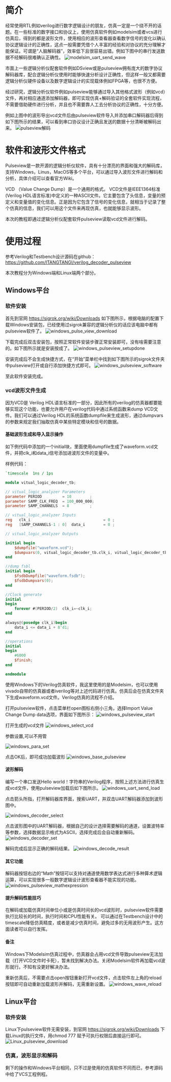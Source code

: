 # 简介
经常使用RTL例如verilog进行数字逻辑设计的朋友，仿真一定是一个绕不开的话题。在一些标准的数字接口和协议上，使用仿真软件例如modelsim或者vcs进行仿真后，得到的都是波形文件，使用相应的波形查看器查看数字信号的变化以确认协议逻辑设计的正确性，这点一般需要凭借个人丰富的经验和对协议的充分理解才能保证。可谓是“人脑解码器”，效率低下且很容易出错。例如下图中的串行发送数据不经解码很难确认正确性。
![modelsim_uart_send_wave](./pictures/modelsim_uart_send_wave.png)

市面上一些逻辑分析仪配套软件例如DSview或是pulseview拥有庞大的数字协议解码器库，配合逻辑分析仪使用时能够快速分析设计正确性，但这样一般又都需要逻辑分析仪硬件设备以及数字逻辑设计的实现载体例如FPGA等，也很不方便。

经过研究，逻辑分析仪软件例如pulseview能够通过导入其他格式波形（例如vcd）文件，再对相应通道添加解码器，即可实现仿真+解码验证的全套软件实现流程，不需要借助硬件进行分析，并且也不需要靠人工去分析协议的正确性，十分方便。

例如上图中的波形导出vcd文件后由pulseview软件导入并添加串口解码器后得到如下图所示的结果，可以看到串口协议设计正确且发送的数据十分清晰被解码出来。
![pulseview解码](./pictures/uart_send_decode.png)

# 软件和波形文件格式
Pulseview是一款开源的逻辑分析仪软件，具有十分漂亮的界面和强大的解码库，支持Windows，Linus，MacOS等多个平台，可以通过导入波形文件进行解码和分析，具体介绍可以查看官方Wiki。

VCD （Value Change Dump）是一个通用的格式。 VCD文件是IEEE1364标准(Verilog HDL语言标准)中定义的一种ASCII文件。它主要包含了头信息，变量的预定义和变量值的变化信息。正是因为它包含了信号的变化信息，就相当于记录了整个仿真的信息，我们可以用这个文件来再现仿真，也就能够显示波形。

本次的教程即通过逻辑分析仪配套软件pulseview读取vcd文件进行解码。

# 使用过程
参考Verilog和Testbench设计源码在github： https://github.com/ITANGTANGI/verilog_decoder_pulseview

本次教程分为Windows端和Linux端两个部分。
## Windows平台
### 软件安装
首先到官网  https://sigrok.org/wiki/Downloads  如下图所示，根据电脑的配置下载Windows安装包，已经使用过sigrok兼容的逻辑分析仪的话应该电脑中都有pulseview软件了。
![windows_pulse_view_download](./pictures/windows_pulse_view_download.png)

下载完成后双击安装包，按照正常软件安装步骤正常安装即可，没有啥需要注意的。如下图所示就是安装按成了。
![windows_pulseview_setupdone](./pictures/windows_pulseview_setupdone.png)

安装完成后不会生成快捷方式，在“开始”菜单栏中找到如下图所示的sigrok文件夹中pulseview打开或自行添加快捷方式即可。
![windows_pulseview_software](./pictures/windows_pulseview_software.png)

至此软件安装完成。
### vcd波形文件生成
因为VCD是 Verilog HDL语言标准的一部分，因此所有的verilog的仿真器都要能够实现这个功能，也要允许用户在verilog代码中通过系统函数来dump VCD文件。我们可以通过Verilog HDL的系统函数dumpfile来生成波形，通过dumpvars的参数来规定我们抽取仿真中某些特定模块和信号的数据。

#### 基础波形生成和导入显示操作
如下例代码中添加的一个initial块，里面使用dumpfile生成了waveform.vcd文件，并把clk_i和data_i信号添加进波形文件的变量中。

样例代码：
```verilog
`timescale  1ns / 1ps

module vitual_logic_decoder_tb;

// vitual_logic_analyzer Parameters
parameter PERIOD         = 10        ;
parameter SAMP_CLK_FREQ  = 100_000_000;
parameter SAMP_CHANNELS  = 8         ;

// vitual_logic_analyzer Inputs
reg   clk_i                                = 0 ;
reg   [SAMP_CHANNELS-1 : 0]  data_i        = 0 ;

// vitual_logic_analyzer Outputs

initial begin
    $dumpfile("waveform.vcd");
    $dumpvars(0, vitual_logic_decoder_tb.clk_i, vitual_logic_decoder_tb.data_i);
end

//dump fsbl
initial begin
    $fsdbDumpfile("waveform.fsdb");
    $fsdbDumpvars(0);
end

//Clock generate
initial
begin
    forever #(PERIOD/2)  clk_i=~clk_i;
end

always@(posedge clk_i)begin
    data_i <= data_i + 8'd1;
end

//operations
initial
begin
    #6000
    $finish;
end

endmodule
```

使用Windows下的Verilog仿真软件，我这里使用的是Modelsim，也可以使用vivado自带的仿真器或者iverilog等对上述代码进行仿真。仿真后会在仿真文件夹下生成waveform.vcd文件。Verilog仿真的流程不介绍。

打开pulseview软件，点击菜单栏open图标右侧小三角，选择Import Value Change Dump data选项，界面如下图所示：
![windows_pulseview_start](./pictures/windows_pulseview_start.png)

打开生成的vcd文件
![windows_select_vcd](./pictures/windows_select_vcd.png)

参数设置,可以不用管

![windows_para_set](./pictures/windows_para_set.png)

点击OK后，即可成功加载波形
![windows_base_pulseview](./pictures/windows_base_pulseview.png)

#### 波形解码
编写一个串口发送Hello world！字符串的Verilog程序，按照上述方法进行仿真生成vcd文件，使用pulseview加载后如下图所示。
![windows_uart_send_load](./pictures/windows_uart_send_load.png)

点击箭头所指，打开解码器库界面，搜索UART，并双击UART解码器添加到波形图中。

![windows_decoder_select](./pictures/windows_decoder_select.png)

点击波形图中的UART解码器，根据自己的设计选择需要解码的通道，设置波特率等参数，选择数据显示格式为ASCII，选择完成后会自动重新解码。
![windows_decoder_set](./pictures/windows_decoder_set.png)

解码完成后显示正确的解码结果。
![windows_decode_result](./pictures/windows_decode_result.png)

#### 其它功能
解码器按钮右边的“Math”按钮可以支持对通道使用数学表达式进行多种算术逻辑运算，可以实现很多一般数字逻辑设计波形查看器不能实现的功能。
![windows_pulseview_mathexpression](./pictures/windows_pulseview_mathexpression.png)

#### 提升解码性能技巧
在解码或加载仿真时间单位小或是仿真时间长的vcd波形时，pulseview软件需要执行比较长的时间，执行时间和CPU性能有关。
可以通过在Testbench设计中的timescale降低仿真精度，或者是减少仿真时间，避免过多的无用波形产生。这方面读者可以自行发挥。
#### 备注
Windows下Modelsim仿真过程中，仿真器会占用vcd文件导致pulseview无法加载（打开VCD文件时卡死），暂未找到解决办法。关闭Modelsim软件再加载vcd波形就行。不知有没更好解决办法。

重新仿真后，不需要点击open按钮重新打开vcd文件，点击软件左上角的reload按钮即可自动重新加载波形并解码，无需重新设置。
![windows_wave_reload](./pictures/windows_wave_reload.png)

## Linux平台
### 软件安装
Linux下pulseview软件无需安装，到官网  https://sigrok.org/wiki/Downloads 下载Linux的执行文件，用chmod 777 赋予可执行权限后直接运行即可。
![Linux_pulseview_download](./pictures/Linux_pulseview_download.png)

### 仿真，波形显示和解码
剩下的操作和Windows平台相同，只不过是使用的仿真软件不同而已，参考源码中给了VCS工程例程。